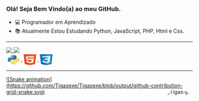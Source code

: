 ### Olá! Seja Bem Vindo(a) ao meu GitHub.

- 💻 Programador em Aprendizado
- 📚 Atualmente Estou Estudando Python, JavaScript, PHP, Html e Css.
<hr>

<div>
  <a href="https://github.com/Tigasexe">
  <img height="180em" src="https://github-readme-stats.vercel.app/api?username=Tigasexe&show_icons=true&theme=react&include_all_commits=true&count_private=true"/>
  <img height="180em" src="https://github-readme-stats.vercel.app/api/top-langs/?username=Tigasexe&layout=compact&langs_count=7&theme=react&count_private=true"/>
</div>

<div>
  <img align="center" alt="Tigas-Python" height="30" width="40" src="https://raw.githubusercontent.com/devicons/devicon/master/icons/python/python-original.svg">
  <img align="center" alt="Tigas-HTML" height="30" width="40" src="https://raw.githubusercontent.com/devicons/devicon/master/icons/html5/html5-original.svg">
  <img align="center" alt="Tigas-CSS" height="30" width="40" src="https://raw.githubusercontent.com/devicons/devicon/master/icons/css3/css3-original.svg">
  <hr>
</div>

<div>
  ![Snake animation](https://github.com/Tigasexe/Tigasexe/blob/output/github-contribution-grid-snake.svg)
  <img align="right" alt="Tigas-pic" height="150" style="border-radius:50px;" src="https://cdn.discordapp.com/attachments/1083870423504126064/1097216021791776798/RpWCttYvWt1n2BSyIQbLkjTekqIt5xbwHjtFY6JzEoJwmGSjyP7LGVBNja3sR1KUNXuVrkNIs176-c-k-c0x00ffffff-no-rj.png">
</div>
